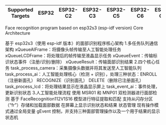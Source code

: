 | Supported Targets | ESP32 | ESP32-C2 | ESP32-C3 | ESP32-C5 | ESP32-C6 | ESP32-C61 | ESP32-H2 | ESP32-H21 | ESP32-H4 | ESP32-P4 | ESP32-S2 | ESP32-S3 | Linux |
| ----------------- | ----- | -------- | -------- | -------- | -------- | --------- | -------- | --------- | -------- | -------- | -------- | -------- | ----- |

Face recognition program based on esp32s3 (esp-idf version) Core Architecture

基于 esp32s3（使用 esp-idf 版本）的面部识别程序核心架构
1.多任务队列通信架构 
xQueueAIFrame：将摄像头帧传输至人工智能处理任务 
xQueueLCDFrame：将处理后的帧传输至液晶显示任务 
xQueueEvent：传输标识状态事件（注册/识别/删除） 
xQueueResult：传输面部识别结果
2.四个核心任务 
task_process_camera：采集摄像头数据并将其发送至人工智能队列 
task_process_ai：人工智能处理核心（检测 + 识别），处理三种状态：ENROLL（注册新面孔） RECOGNIZE（识别面孔） DELETE（删除已注册面孔） 
task_process_lcd：将处理结果显示在液晶显示屏上 
task_event_ai：事件处理，更新识别状态
3.人工智能处理流程 
使用 MSR01 和 MNP01 双检测器进行面部检测 
基于 FaceRecognition112V1S16 模型进行特征提取和匹配 
支持从闪存分区（“fr”）存储和加载面部数据 在屏幕上显示识别状态和结果
状态管理 现有操作模式通过全局变量 gEvent 控制，并支持三种面部管理操作以及一个用于结果的显示状态机
